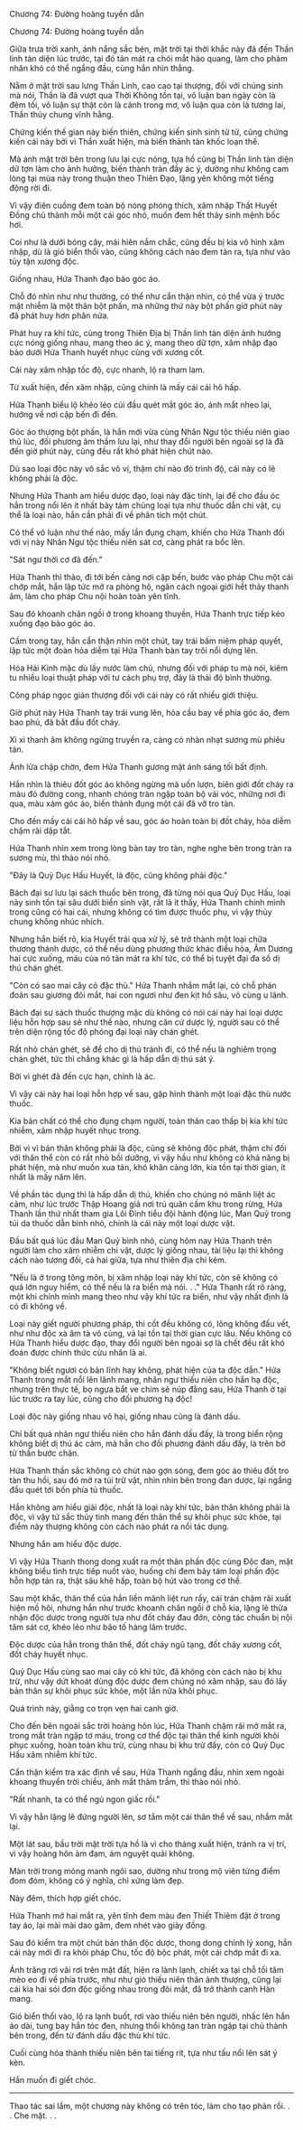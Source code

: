 




Chương 74: Đường hoàng tuyền dẫn


Chương 74: Đường hoàng tuyền dẫn

Giữa trưa trời xanh, ánh nắng sắc bén, mặt trời tại thời khắc này đã đến Thần linh tàn diện lúc trước, tại đó tản mát ra chói mắt hào quang, làm cho phàm nhân khó có thể ngẩng đầu, cùng hắn nhìn thẳng.

Nằm ở mặt trời sau lưng Thần Linh, cao cao tại thượng, đối với chúng sinh mà nói, Thần là đã vượt qua Thời Không tồn tại, vô luận ban ngày còn là đêm tối, vô luận sự thật còn là cảnh trong mơ, vô luận qua còn là tương lai, Thần thủy chung vĩnh hằng.

Chứng kiến thế gian này biến thiên, chứng kiến sinh sinh tử tử, cũng chứng kiến cái này bởi vì Thần xuất hiện, mà biến thành tàn khốc loạn thế.

Mà ánh mặt trời bên trong lưu lại cực nóng, tựa hồ cũng bị Thần linh tàn diện dữ tợn làm cho ảnh hưởng, biến thành tràn đầy ác ý, dường như không cam lòng tại mùa này trong thuận theo Thiên Đạo, lặng yên không một tiếng động rời đi.

Vì vậy điên cuồng đem toàn bộ nóng phóng thích, xâm nhập Thất Huyết Đồng chủ thành mỗi một cái góc nhỏ, muốn đem hết thảy sinh mệnh bốc hơi.

Coi như là dưới bóng cây, mái hiên nắm chắc, cũng đều bị kia vô hình xâm nhập, dù là gió biển thổi vào, cũng không cách nào đem tản ra, tựa như vào tủy tận xương độc.

Giống nhau, Hứa Thanh đạo bào góc áo.

Chỗ đó nhìn như như thường, có thể như cẩn thận nhìn, có thể vừa ý trước mặt nhiễm là một thân bột phấn, mà những thứ này bột phấn giờ phút này đã phát huy hơn phân nửa.

Phát huy ra khí tức, cùng trong Thiên Địa bị Thần linh tàn diện ảnh hưởng cực nóng giống nhau, mang theo ác ý, mang theo dữ tợn, xâm nhập đạo bào dưới Hứa Thanh huyết nhục cùng với xương cốt.

Cái này xâm nhập tốc độ, cực nhanh, lộ ra tham lam.

Từ xuất hiện, đến xâm nhập, cũng chính là mấy cái cái hô hấp.

Hứa Thanh biểu lộ khéo léo cúi đầu quét mắt góc áo, ánh mắt nheo lại, hướng về nơi cập bến đi đến.

Góc áo thượng bột phấn, là hắn mới vừa cùng Nhân Ngư tộc thiếu niên giao thủ lúc, đối phương âm thầm lưu lại, như thay đổi người bên ngoài sợ là đã đến giờ phút này, cũng đều rất khó phát hiện chút nào.

Dù sao loại độc này vô sắc vô vị, thậm chí nào đó trình độ, cái này có lẽ không phải là độc.

Nhưng Hứa Thanh am hiểu dược đạo, loại này đặc tính, lại để cho đầu óc hắn trong nổi lên ít nhất bảy tám chủng loại tựa như thuốc dẫn chi vật, cụ thể là loại nào, hắn cần phải đi về phân tích một chút.

Có thể vô luận như thế nào, mấy lần đụng chạm, khiến cho Hứa Thanh đối với vị này Nhân Ngư tộc thiếu niên sát cơ, càng phát ra bốc lên.

"Sát ngư thời cơ đã đến."

Hứa Thanh thì thào, đi tới bến cảng nơi cập bến, bước vào pháp Chu một cái chớp mắt, hắn lập tức mở ra phòng hộ, ngăn cách ngoại giới hết thảy thanh âm, làm cho pháp Chu nội hoàn toàn yên tĩnh.

Sau đó khoanh chân ngồi ở trong khoang thuyền, Hứa Thanh trực tiếp kéo xuống đạo bào góc áo.

Cầm trong tay, hắn cẩn thận nhìn một chút, tay trái bấm niệm pháp quyết, lập tức một đoàn hỏa diễm tại Hứa Thanh bàn tay trôi nổi dựng lên.

Hóa Hải Kinh mặc dù lấy nước làm chủ, nhưng đối với pháp tu mà nói, kiêm tu nhiều loại thuật pháp với tư cách phụ trợ, đây là thái độ bình thường.

Công pháp ngọc giản thượng đối với cái này có rất nhiều giới thiệu.

Giờ phút này Hứa Thanh tay trái vung lên, hỏa cầu bay về phía góc áo, đem bao phủ, đã bắt đầu đốt cháy.

Xì xì thanh âm không ngừng truyền ra, càng có nhàn nhạt sương mù phiêu tán.

Ánh lửa chập chờn, đem Hứa Thanh gương mặt ánh sáng tối bất định.

Hắn nhìn là thiêu đốt góc áo không ngừng mà uốn lượn, biên giới đốt cháy ra màu đỏ đường cong, nhanh chóng tràn ngập toàn bộ vải vóc, những nơi đi qua, màu xám góc áo, biến thành đụng một cái đã vỡ tro tàn.

Cho đến mấy cái cái hô hấp về sau, góc áo hoàn toàn bị đốt cháy, hỏa diễm chậm rãi dập tắt.

Hứa Thanh nhìn xem trong lòng bàn tay tro tàn, nghe nghe bên trong tràn ra sương mù, thì thào nói nhỏ.

"Đây là Quỷ Dục Hấu Huyết, là độc, cũng không phải độc."

Bách đại sư lưu lại sách thuốc bên trong, đã từng nói qua Quỷ Dục Hấu, loại này sinh tồn tại sâu dưới biển sinh vật, rất là ít thấy, Hứa Thanh chính mình trong cũng có hai cái, nhưng không có tìm được thuốc phụ, vì vậy thủy chung không nhúc nhích.

Nhưng hắn biết rõ, kia Huyết trải qua xử lý, sẽ trở thành một loại chữa thương thánh dược, có thể nếu dùng phương thức khác điều hòa, Âm Dương hai cực xuống, máu của nó tản mát ra khí tức, có thể bị tuyệt đại đa số dị thú chán ghét.

"Còn có sao mai cây cỏ đặc thù." Hứa Thanh nhắm mắt lại, có chỗ phán đoán sau giương đôi mắt, hai con ngươi như đen kịt hồ sâu, vô cùng u lãnh.

Bách đại sư sách thuốc thượng mặc dù không có nói cái này hai loại dược liệu hỗn hợp sau sẽ như thế nào, nhưng căn cứ dược lý, người sau có thể trên diện rộng tốc độ phóng đại loại này chán ghét.

Rất nhỏ chán ghét, sẽ để cho dị thú tránh đi, có thể nếu là nghiêm trọng chán ghét, tức thì chẳng khác gì là hấp dẫn dị thú sát ý.

Bởi vì ghét đã đến cực hạn, chính là ác.

Vì vậy cái này hai loại hỗn hợp về sau, gặp hình thành một loại đặc thù nước thuốc.

Kia bản chất có thể cho đụng chạm người, toàn thân cao thấp bị kia khí tức nhiễm, xâm nhập huyết nhục trong.

Bởi vì vì bản thân không phải là độc, cũng sẽ không độc phát, thậm chí đối với thân thể còn có rất nhỏ bồi dưỡng, vì vậy hầu như không có khả năng bị phát hiện, mà như muốn xua tán, khó khăn càng lớn, kia tồn tại thời gian, ít nhất là mấy năm lên.

Về phần tác dụng thì là hấp dẫn dị thú, khiến cho chúng nó mãnh liệt ác cảm, như lúc trước Thập Hoang giả nơi trú quân cấm khu trong rừng, Hứa Thanh lần thứ nhất tham gia Lôi Đình tiểu đội hành động lúc, Man Quỷ trong túi da thuốc dẫn bình nhỏ, chính là cái này một loại dược vật.

Đầu bất quá lúc đầu Man Quỷ bình nhỏ, cùng hôm nay Hứa Thanh trên người làm cho xâm nhiễm chi vật, dược lý giống nhau, tài liệu lại thì không cách nào tương đối, cả hai giữa, tựa như thiên địa chi kém.

"Nếu là ở trong tông môn, bị xâm nhập loại này khí tức, còn sẽ không có quá lớn nguy hiểm, có thể nếu là ra biển mà nói. . ." Hứa Thanh rất rõ ràng, một khi chính mình mang theo như vậy khí tức ra biển, như vậy nhất định là có đi không về.

Loại này giết người phương pháp, thi cốt đều không có, lông không đấu vết, như như độc xà âm tà vô cùng, vả lại tồn tại thời gian cực lâu. Nếu không có Hứa Thanh hiểu dược đạo, thay đổi người bên ngoài sợ là chết đều rất khó đoán được chính thức cừu nhân là ai.

"Không biết ngươi có bản lĩnh hay không, phát hiện của ta độc dẫn." Hứa Thanh trong mắt nổi lên lãnh mang, nhân ngư thiếu niên cho hắn hạ độc, nhưng trên thực tế, bọ ngựa bắt ve chim sẻ núp đằng sau, Hứa Thanh ở tại lúc trước ra tay lúc, cũng cho đối phương hạ độc!

Loại độc này giống nhau vô hại, giống nhau cũng là đánh dấu.

Chỉ bất quá nhân ngư thiếu niên cho hắn đánh dấu đấy, là trong biển rộng không biết dị thú ác cảm, mà hắn cho đối phương đánh dấu đấy, là trên bờ tử thần bước chân.

Hứa Thanh thần sắc không có chút nào gợn sóng, đem góc áo thiêu đốt tro tàn thu hồi, sau đó mở ra túi trữ vật, nhìn nhìn bên trong đan dược, lại ngẩng đầu quét tới bốn phía tủ thuốc.

Hắn không am hiểu giải độc, nhất là loại này khí tức, bản thân không phải là độc, vì vậy tử sắc thủy tinh mang đến thân thể sự khôi phục sức khỏe, tại điểm này thượng không còn cách nào phát ra nổi tác dụng.

Nhưng hắn am hiểu độc dược.

Vì vậy Hứa Thanh thong dong xuất ra một thân phấn độc cùng Độc đan, mặt không biểu tình trực tiếp nuốt vào, huống chi đem bảy tám loại phấn độc hỗn hợp tản ra, thật sâu khẽ hấp, toàn bộ hút vào trong cơ thể.

Sau một khắc, thân thể của hắn liền mãnh liệt run rẩy, cái trán chậm rãi xuất hiện mồ hôi, nhưng hắn như trước khoanh chân ngồi ở chỗ kia, lặng lẽ thừa nhận độc dược trong người tựa như đốt cháy đau đớn, công tác chuẩn bị nội tâm sát cơ, khéo léo như bão tố hàng lâm trước.

Độc dược của hắn trong thân thể, đốt cháy ngũ tạng, đốt cháy xương cốt, đốt cháy huyết nhục.

Quỷ Dục Hấu cùng sao mai cây cỏ khí tức, đã không còn cách nào bị khu trừ, như vậy dứt khoát dùng độc dược đem chúng nó xâm nhập, sau đó lấy bản thân sự khôi phục sức khỏe, một lần nữa khôi phục.

Quá trình này, giằng co trọn vẹn hai canh giờ.

Cho đến bên ngoài sắc trời hoàng hôn lúc, Hứa Thanh chậm rãi mở mắt ra, trong mắt tràn ngập tơ máu, trong cơ thể độc tại thân thể kinh người khôi phục xuống, hoàn toàn khu trừ, cùng nhau bị khu trừ đấy, còn có Quỷ Dục Hấu xâm nhiễm khí tức.

Cẩn thận kiểm tra xác định về sau, Hứa Thanh ngẩng đầu, nhìn xem ngoài khoang thuyền trời chiều, ánh mắt thâm trầm, thì thào nói nhỏ.

"Rất nhanh, ta có thể ngủ ngon giấc rồi."

Vì vậy hắn lặng lẽ đứng người lên, sơ tắm một cái thân thể về sau, nhắm mắt lại.

Một lát sau, bầu trời mặt trời tựa hồ là vì cho tháng xuất hiện, tránh ra vị trí, vì vậy hoàng hôn ảm đạm, ám nguyệt quải không.

Màn trời trong mỏng manh ngôi sao, dường như trong mộ viên từng điểm đom đóm, không có ý nghĩa, chỉ xứng làm đẹp.

Này đêm, thích hợp giết chóc.

Hứa Thanh mở hai mắt ra, yên tĩnh đem màu đen Thiết Thiêm đặt ở trong tay áo, lại mài mài dao găm, đem nhét vào giày đồng.

Sau đó kiểm tra một chút bản thân độc dược, thong dong chỉnh lý xong, hắn cái này mới đi ra khỏi pháp Chu, tốc độ bộc phát, một cái chớp mắt đi xa.

Ánh trăng rơi vãi rơi trên mặt đất, hiện ra lành lạnh, chiết xạ tại chỗ tối tăm mèo eo đi về phía trước, như như gió thiếu niên thân ảnh thượng, cũng lại cái kia hai sói đơn độc giống nhau trong đôi mắt, đã trở thành canh Hàn mang.

Gió biển thổi vào, lộ ra lạnh buốt, rơi vào thiếu niên bên người, nhấc lên hắn áo dài, tung bay hắn tóc đen, nhưng thổi không tan tràn ngập tại chủ thành bên trong, đến từ đánh dấu đặc thù khí tức.

Cuối cùng hóa thành thiếu niên bên tai tiếng rít, tựa như tấu nổi lên sát ý kèn.

Hắn muốn đi giết chóc.

-------------

Thao tác sai lầm, một chương này không có trên tóc, làm cho tạo phản rồi. . . Che mặt. . .





